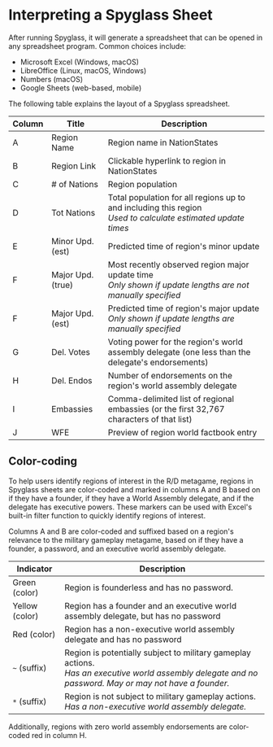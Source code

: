 # Interpreting a Spyglass Sheet

After running Spyglass, it will generate a spreadsheet that can be opened in any spreadsheet program. Common choices include:

- Microsoft Excel (Windows, macOS)
- LibreOffice (Linux, macOS, Windows)
- Numbers (macOS)
- Google Sheets (web-based, mobile)

The following table explains the layout of a Spyglass spreadsheet.

| Column | Title              | Description                                                                                                     |
|--------|--------------------|-----------------------------------------------------------------------------------------------------------------|
| A      | Region Name        | Region name in NationStates                                                                                     |
| B      | Region Link        | Clickable hyperlink to region in NationStates                                                                   |
| C      | # of Nations       | Region population                                                                                               |
| D      | Tot Nations        | Total population for all regions up to and including this region<br/>_Used to calculate estimated update times_ |
| E      | Minor Upd. (est)   | Predicted time of region's minor update                                                                         |
| F      | Major Upd. (true)  | Most recently observed region major update time<br/>_Only shown if update lengths are not manually specified_   |
| F      | Major Upd. (est)   | Predicted time of region's major update <br/>_Only shown if update lengths are manually specified_              |
| G      | Del. Votes         | Voting power for the region's world assembly delegate (one less than the delegate's endorsements)               |
| H      | Del. Endos         | Number of endorsements on the region's world assembly delegate                                                  |
| I      | Embassies          | Comma-delimited list of regional embassies (or the first 32,767 characters of that list)                        |
| J      | WFE                | Preview of region world factbook entry                                                                          |


## Color-coding
To help users identify regions of interest in the R/D metagame, regions in Spyglass sheets are color-coded and marked in columns A and B based on if they have a founder, if they have a World Assembly delegate, and if the delegate has executive powers. These markers can be used with Excel's built-in filter function to quickly identify regions of interest.

Columns A and B are color-coded and suffixed based on a region's relevance to the military gameplay metagame, based on if they have a founder, a password, and an executive world assembly delegate.

| Indicator      | Description                                                                                                                                                |
|----------------|------------------------------------------------------------------------------------------------------------------------------------------------------------|
| Green (color)  | Region is founderless and has no password.                                                                                                                 |
| Yellow (color) | Region has a founder and an executive world assembly delegate, but has no password                                                                         |  
| Red (color)    | Region has a non-executive world assembly delegate and has no password                                                                                     |
| `~` (suffix)   | Region is potentially subject to military gameplay actions.<br/>_Has an executive world assembly delegate and no password. May or may not have a founder._ |
| `*` (suffix)   | Region is not subject to military gameplay actions.<br/>_Has a non-executive world assembly delegate._                                                     |

Additionally, regions with zero world assembly endorsements are color-coded red in column H.
